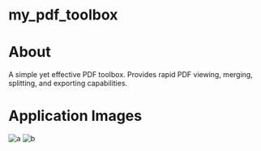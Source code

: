 ﻿# my_pdf_toolbox
# About
A simple yet effective PDF toolbox. Provides rapid PDF viewing, merging, splitting, and exporting capabilities.
# Application Images
![a](https://github.com/shujaa25/my_pdf_toolbox/assets/38812037/89f26f3a-65b0-4d9c-9f2c-1875cf27ffab)
![b](https://github.com/shujaa25/my_pdf_toolbox/assets/38812037/6ac71744-2249-49f3-a976-40662885bb34)

